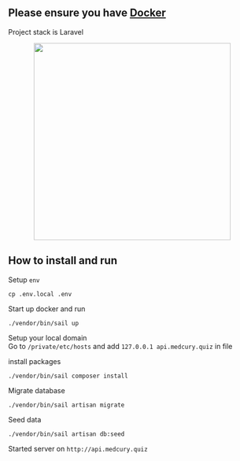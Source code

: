 ## Please ensure you have [Docker](https://www.docker.com/)

Project stack is Laravel
<p align="center"><a href="https://laravel.com" target="_blank"><img src="https://raw.githubusercontent.com/laravel/art/master/logo-lockup/5%20SVG/2%20CMYK/1%20Full%20Color/laravel-logolockup-cmyk-red.svg" width="400"></a></p>

## How to install and run

Setup ```env```

```
cp .env.local .env
```

Start up docker and run

```
./vendor/bin/sail up
```

Setup your local domain \
Go to ``` /private/etc/hosts ``` and add ``` 127.0.0.1 api.medcury.quiz ``` in file

install packages
```
./vendor/bin/sail composer install
```

Migrate database
```
./vendor/bin/sail artisan migrate
```

Seed data
```
./vendor/bin/sail artisan db:seed
```

Started server on ``` http://api.medcury.quiz ```

